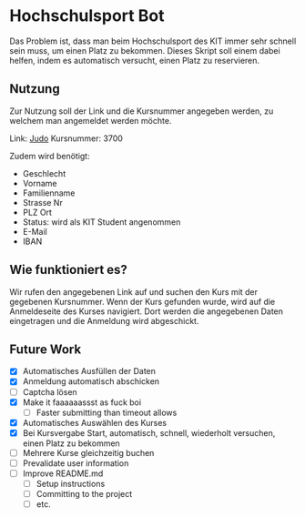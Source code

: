 # Hochschulsport Bot

Das Problem ist, dass man beim Hochschulsport des KIT immer sehr schnell sein muss, um einen Platz zu bekommen. Dieses Skript soll einem dabei helfen, indem es automatisch versucht, einen Platz zu reservieren.

## Nutzung

Zur Nutzung soll der Link und die Kursnummer angegeben werden, zu welchem man angemeldet werden möchte.

Link: [Judo](https://buchsys-hsp.ifss.kit.edu/angebote/aktueller_zeitraum/_Judo.html)
Kursnummer: 3700

Zudem wird benötigt:

- Geschlecht
- Vorname
- Familienname
- Strasse Nr
- PLZ Ort
- Status: wird als KIT Student angenommen
- E-Mail
- IBAN

## Wie funktioniert es?

Wir rufen den angegebenen Link auf und suchen den Kurs mit der gegebenen Kursnummer. Wenn der Kurs gefunden wurde, wird auf die Anmeldeseite des Kurses navigiert. Dort werden die angegebenen Daten eingetragen und die Anmeldung wird abgeschickt.

## Future Work

- [x] Automatisches Ausfüllen der Daten
- [x] Anmeldung automatisch abschicken
- [ ] Captcha lösen
- [x] Make it faaaaaassst as fuck boi
  - [ ] Faster submitting than timeout allows
- [x] Automatisches Auswählen des Kurses
- [x] Bei Kursvergabe Start, automatisch, schnell, wiederholt versuchen, einen Platz zu bekommen
- [ ] Mehrere Kurse gleichzeitig buchen
- [ ] Prevalidate user information
- [ ] Improve README.md
  - [ ] Setup instructions
  - [ ] Committing to the project
  - [ ] etc.
